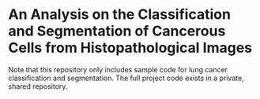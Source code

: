 # An Analysis on the Classification and Segmentation of Cancerous Cells from Histopathological Images
Note that this repository only includes sample code for lung cancer classification and segmentation. The full project code exists in a private, shared repository. 
